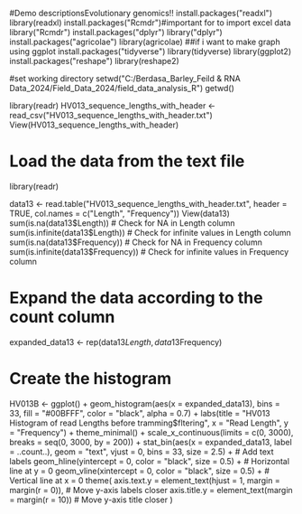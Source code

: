 #Demo
descriptionsEvolutionary genomics!!
install.packages("readxl")
library(readxl)
install.packages("Rcmdr")#important for to import excel data
library("Rcmdr")
install.packages("dplyr")
library("dplyr") 
install.packages("agricolae")
library(agricolae)
##if i want to make graph using ggplot
install.packages("tidyverse")
library(tidyverse)
library(ggplot2)
install.packages("reshape")
library(reshape2)

#set working directory
setwd("C:/Berdasa_Barley_Feild & RNA Data_2024/Field_Data_2024/field_data_analysis_R")
getwd()

library(readr)
HV013_sequence_lengths_with_header <- read_csv("HV013_sequence_lengths_with_header.txt")
View(HV013_sequence_lengths_with_header)

# Load the data from the text file
library(readr)

data13 <- read.table("HV013_sequence_lengths_with_header.txt", header = TRUE, col.names = c("Length", "Frequency"))
View(data13)
sum(is.na(data13$Length))  # Check for NA in Length column
sum(is.infinite(data13$Length))  # Check for infinite values in Length column
sum(is.na(data13$Frequency))  # Check for NA in Frequency column
sum(is.infinite(data13$Frequency))  # Check for infinite values in Frequency column

# Expand the data according to the count column
expanded_data13 <- rep(data13$Length, data13$Frequency)

# Create the histogram
HV013B <- ggplot() +
   geom_histogram(aes(x = expanded_data13), bins = 33, fill = "#00BFFF", color = "black", alpha = 0.7) +
   labs(title = "HV013 Histogram of read Lengths before tramming$fltering", x = "Read Length", y = "Frequency") +
   theme_minimal() +
   scale_x_continuous(limits = c(0, 3000), breaks = seq(0, 3000, by = 200)) +
   stat_bin(aes(x = expanded_data13, label = ..count..), geom = "text", vjust = 0, bins = 33, size = 2.5) +  # Add text labels
   geom_hline(yintercept = 0, color = "black", size = 0.5) +  # Horizontal line at y = 0
   geom_vline(xintercept = 0, color = "black", size = 0.5) +  # Vertical line at x = 0
   theme(
     axis.text.y = element_text(hjust = 1, margin = margin(r = 0)),  # Move y-axis labels closer
     axis.title.y = element_text(margin = margin(r = 10))             # Move y-axis title closer
   )
